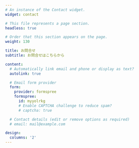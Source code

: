 ```yaml
---
# An instance of the Contact widget.
widget: contact

# This file represents a page section.
headless: true

# Order that this section appears on the page.
weight: 130

title: お問合せ
subtitle: お問合せはこちらから

content:
  # Automatically link email and phone or display as text?
  autolink: true

  # Email form provider
  form:
    provider: formspree
    formspree:
      id: myyolrkg
      # Enable CAPTCHA challenge to reduce spam?
      # captcha: true

  # Contact details (edit or remove options as required)
  # email: mail@example.com

design:
  columns: '2'
---
```

